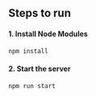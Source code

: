 ## Steps to run 
#### 1. Install Node Modules
```
npm install
```

#### 2. Start the server
```
npm run start
```
